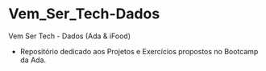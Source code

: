 # Vem_Ser_Tech-Dados
Vem Ser Tech - Dados (Ada &amp; iFood)

- Repositório dedicado aos Projetos e Exercícios propostos no Bootcamp da Ada.
